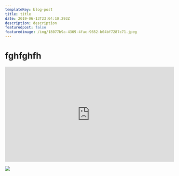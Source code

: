 ```yaml
---
templateKey: blog-post
title: title
date: 2019-06-13T23:04:10.293Z
description: description
featuredpost: false
featuredimage: /img/18077b9a-4369-4fac-9652-b04bf7287c71.jpeg
---
```

# fghfghfh

<iframe width="560" height="315" src="https://www.youtube.com/embed/biS2Xc9NbXY" frameborder="0" allow="accelerometer; autoplay; encrypted-media; gyroscope; picture-in-picture" allowfullscreen></iframe>

![](/img/big-apple-pic-02.png)
